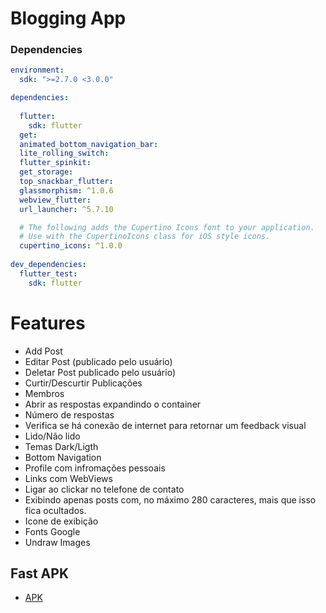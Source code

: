 # Blogging App

### Dependencies
```yaml
environment:
  sdk: ">=2.7.0 <3.0.0"

dependencies:  
  
  flutter:  
    sdk: flutter  
  get:  
  animated_bottom_navigation_bar:  
  lite_rolling_switch:  
  flutter_spinkit:  
  get_storage:  
  top_snackbar_flutter:  
  glassmorphism: ^1.0.6  
  webview_flutter:  
  url_launcher: ^5.7.10  

  # The following adds the Cupertino Icons font to your application.
  # Use with the CupertinoIcons class for iOS style icons.
  cupertino_icons: ^1.0.0  
  
dev_dependencies:  
  flutter_test:  
    sdk: flutter  
```
# Features
- Add Post  
- Editar Post (publicado pelo usuário)  
- Deletar Post publicado pelo usuário)  
- Curtir/Descurtir Publicações  
- Membros  
- Abrir as respostas expandindo o container  
- Número de respostas  
- Verifica se há conexão de internet para retornar um feedback visual
- Lido/Não lido  
- Temas Dark/Ligth  
- Bottom Navigation  
- Profile com infromações pessoais  
- Links com WebViews  
- Ligar ao clickar no telefone de contato  
- Exibindo apenas posts com, no máximo 280 caracteres, mais que isso fica ocultados.  
- Icone de exibição  
- Fonts Google  
- Undraw Images  


## Fast APK
- [APK](https://github.com/kauemurakami/blogging/blob/main/apk_release.apk)

## 